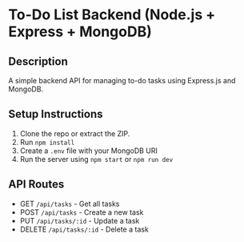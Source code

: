 # To-Do List Backend (Node.js + Express + MongoDB)

## Description
A simple backend API for managing to-do tasks using Express.js and MongoDB.

## Setup Instructions

1. Clone the repo or extract the ZIP.
2. Run `npm install`
3. Create a `.env` file with your MongoDB URI
4. Run the server using `npm start` or `npm run dev`

## API Routes

- GET `/api/tasks` - Get all tasks
- POST `/api/tasks` - Create a new task
- PUT `/api/tasks/:id` - Update a task
- DELETE `/api/tasks/:id` - Delete a task